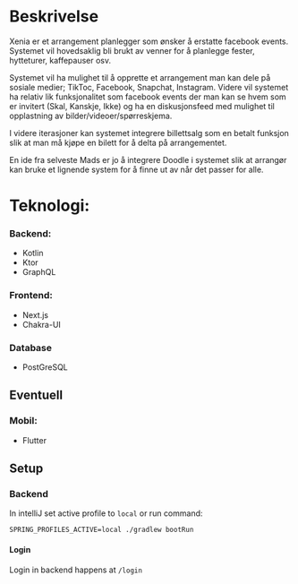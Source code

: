 # Beskrivelse
Xenia er et arrangement planlegger som ønsker å erstatte facebook events. Systemet vil hovedsaklig bli brukt av venner for å planlegge fester, hytteturer, kaffepauser osv. 

Systemet vil ha mulighet til å opprette et arrangement man kan dele på sosiale medier; TikToc, Facebook, Snapchat, Instagram. Videre vil systemet ha relativ lik funksjonalitet som facebook events der man kan se hvem som er invitert (Skal, Kanskje, Ikke) og ha en diskusjonsfeed med mulighet til opplastning av bilder/videoer/spørreskjema. 

I videre iterasjoner kan systemet integrere billettsalg som en betalt funksjon slik at man må kjøpe en bilett for å delta på arrangementet. 


En ide fra selveste Mads er jo å integrere Doodle i systemet slik at arrangør kan bruke et lignende system for å finne ut av når det passer for alle. 

# Teknologi:
### Backend:
- Kotlin
- Ktor
- GraphQL

### Frontend:
- Next.js
- Chakra-UI

### Database
- PostGreSQL

## Eventuell 
### Mobil:
- Flutter

## Setup
### Backend
In intelliJ set active profile to `local`
or run command:
```
SPRING_PROFILES_ACTIVE=local ./gradlew bootRun
```

#### Login
Login in backend happens at `/login`
